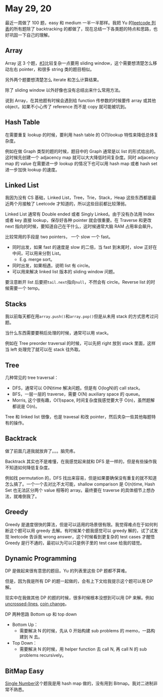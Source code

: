 # May 29, 20

最近一周做了 100 题，easy 和 medium 一半一半那样。我把 Yu 的[leetcode 列表](https://github.com/yuzhoujr/leetcode)的所有题除了 backtracking 的都做了，现在总结一下各类题的特点和思路，也好巩固一下自己的理解。

## Array

Array 这 3 个题，[#3](https://leetcode.com/problems/longest-substring-without-repeating-characters/#/solutions)比较复杂一点要用 sliding window，这个需要想清楚怎么移动左右 pointer，和很多 string 类的题目相似。

另外两个题要想清楚怎么 iterate 和怎么计算结果。

除了 sliding window 以外好像也没有总结出来什么常用方法。

说到 Array，在其他题有时候会遇到给 function 传参数的时候要传 array 或其他 object，如果不小心传了 reference 而不是 copy 就可能被坑到。

## Hash Table

在需要重复 lookup 的时候，要利用 hash table 的 O(1)lookup 特性来降低总体复杂度。

例如在做 Graph 类型的题的时候，题目中的 Graph 通常是以 list 的形式给出的。这时候先创建一个 adjacency map 就可以大大降低时间复杂度。同时 adjacency map 的 value 在需要进一步 lookup 的情况下也可以用 hash map 或者 hash set 进一步加快 lookup 的速度。

## Linked List

我因为没有 CS 基础，Linked List，Tree，Trie，Stack，Heap 这些东西都是最近两个月接触了 Leetcode 才知道的，所以这些目前都比较薄弱。

Linked List 通常有 Double ended 或者 Singly Linked。由于没有办法用 Index 或者 key 直接 lookup，保存好各种 pointer 就会很重要。在 Traverse 和更改 next 指向的时候，要知道自己在干什么，这时候通常大脑 RAM 占用率会飙升。

比较常用的手段是 two pointers， 一个 slow 一个 fast。

- 同时出发，如果 fast 的速度是 slow 的二倍，当 fast 到末尾时，slow 正好在中间，可以用来分割 List。
  - E.g. merge sort。
- 同时出发，如果相遇，说明 list 有 circle。
- 可以用来解决 linked list 版本的 sliding window 问题。

要注意断开 list 后要把`tail.next`指向`null`，不然会有 circle。Reverse list 的时候需要一个 temp。

## Stacks

我以前每天都在用`array.push()`和`array.pop()`但是从未用 stack 的方式思考过问题。

当什么东西需要要稍后处理的时候，通常可以用 stack。

例如在 Tree preorder traversal 的时候，可以先把 right 放到 stack 里面，这样当 left 处理完了就可以在 stack 往外取。

## Tree

几种常见的 tree traversal：

- DFS，通常可以 O(N)time 解决问题。但是有 O(logN)的 call stack。
- BFS，一层一层的 traverse，需要 O(N) auxiliary space 的 queue。
- Morris, 这个很有趣，O(1)space, 时间复杂度我感觉要大于 O(n)，虽然题解都说是 O(n)。

Tree 和 linked list 很像，也是 travesal 和改 pointer，然后夹杂一些其他每题特有的操作。

## Backtrack

做了前面几道我就放弃了。。。脑壳疼。

Backtrack 其实也不是难懂，在我感觉起来就和 DFS 是一样的，但是有些操作我不知道如何降低复杂度。

例如找 permutation 的，DFS 找出来容易，但是如果要确保没有重复的就不知道怎么搞了。一个一个去对比不太可能，shallow comparison 是 O(n)time, Hash Set 也无法区分两个 value 相等的 array。最终要在 traverse 的具体细节上想办法，就难倒我了。

## Greedy

Greedy 是速度很快的算法，但是可以适用的场景很有限。我觉得难点在于如何判断这个题可以用 greedy 去解。有时候某个题我感觉可以 greedy 解的，试了试发现 leetcode 告诉我 wrong answer，这个时候看到更复杂的 test cases 才醒悟 Greedy 是行不通的，最初以为可以只是例子里的 test case 给我的错觉。

## Dynamic Programming

DP 是做起来很有意思的题目。Yu 的列表里这些 DP 题都不算难。

但是，因为我是所有 DP 的题一起做的，会有上下文给我提示这个题可以用 DP 解。

现实中在我做其他 DP 的题的时候，很多时候根本没想到可以用 DP 来解。例如[uncrossed-lines](https://leetcode.com/problems/uncrossed-lines/), [coin change](https://leetcode.com/problems/coin-change/)。

DP 两种思路 Bottom up 和 top down

- Bottom Up：
  - 需要解决 N 的时候，先从 0 开始构建 sub problems 的 memo，一路构建到 N 去。
- Top Down：
  - 需要解决 N 的时候，用 helper function 去 call N, 再 call N 的 sub problems recursively。

## BitMap Easy

[Single Number](https://leetcode.com/problems/single-number/description/)这个题我是用 hash map 做的，没有用到 Bitmap。我对二进制非常不熟悉。
